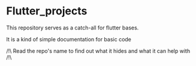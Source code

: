 # Flutter_projects

This repository serves as a catch-all for flutter bases.  
  
It is a kind of simple documentation for basic code


/!\ Read the repo's name to find out what it hides and what it can help with /!\
